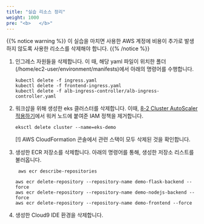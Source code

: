 ```yaml
---
title: "실습 리소스 정리"
weight: 1000
pre: "<b>   </b>"
---
```


{{% notice warning %}}
이 실습을 마치면 사용한 AWS 계정에 비용이 추가로 발생하지 않도록 사용한 리소스를 삭제해야 합니다.
{{% /notice %}}

1. 인그레스 자원들을 삭제합니다. 이 때, 해당 yaml 파일이 위치한 폴더(/home/ec2-user/environment/manifests)에서 아래의 명령어를 수행합니다.
    ```
    kubectl delete -f ingress.yaml
    kubectl delete -f frontend-ingress.yaml
    kubectl delete -f alb-ingress-controller/alb-ingress-controller.yaml
    ```
2. 워크샵을 위해 생성한 eks 클러스터를 삭제합니다. 이때, [8-2 Cluster AutoScaler 적용하기](../../eks_scaling/scale_by_autoscaler)에서 워커 노드에 붙여준 IAM 정책을 제거합니다.
    ```
    eksctl delete cluster --name=eks-demo
    ```
    [!] AWS CloudFormation 콘솔에서 관련 스택이 모두 삭제된 것을 확인합니다.
3. 생성한 ECR 저장소를 삭제합니다.
    아래의 명령어를 통해, 생성한 저장소 리스트를 불러옵니다.
   ```
    aws ecr describe-repositories
   ```
   ```
   aws ecr delete-repository --repository-name demo-flask-backend --force
   aws ecr delete-repository --repository-name demo-nodejs-backend --force
   aws ecr delete-repository --repository-name demo-frontend --force
   ```
    
4. 생성한 Cloud9 IDE 환경을 삭제합니다.

